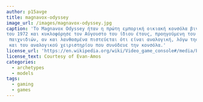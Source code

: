 ```yaml
---
author: p15avge
title: magnavox-odyssey
image_url: /images/magnavox-odyssey.jpg
caption: 'Το Magnavox Odyssey ήταν η πρώτη εμπορική οικιακή κονσόλα βιντεοπαιχνιδιών στον κόσμο. Παρουσιάστηκε για πρώτη φορά τον Απρίλιο 
του 1972 και κυκλοφόρησε τον Αύγουστο του ίδιου έτους, προηγούμενη του Atari Pong κατά τρία χρόνια. Πρόκειται για μια ψηφιακή κονσόλα
 παιχνιδιών, αν και λανθασμένα πιστεύεται ότι είναι αναλογική, λόγω της χρήσης αναλογικών κυκλωμάτων για την υλοποίηση της εξόδου βίντεο, καθώς
 και του αναλογικού χειριστηρίου που συνόδευε την κονσόλα.'
license_url: 'https://en.wikipedia.org/wiki/Video_game_console#/media/File:Magnavox-Odyssey-Console-Set.jpg'
license_text: Courtesy of Evan-Amos 
categories:
  - archetypes
  - models 
tags:
  - gaming
  - games
---
```


